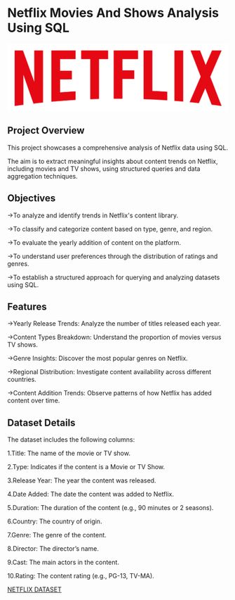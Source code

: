 # Netflix Movies And Shows Analysis Using SQL
![Netflix Logo](https://github.com/Kanan-Shah/Netflix_Analysis_SQL/blob/main/logo.png)
## Project Overview
This project showcases a comprehensive analysis of Netflix data using SQL.

The aim is to extract meaningful insights about content trends on Netflix, including movies and TV shows, using structured queries and data aggregation techniques.

## Objectives
->To analyze and identify trends in Netflix's content library.

->To classify and categorize content based on type, genre, and region.

->To evaluate the yearly addition of content on the platform.

->To understand user preferences through the distribution of ratings and genres.

->To establish a structured approach for querying and analyzing datasets using SQL.

## Features

->Yearly Release Trends: Analyze the number of titles released each year.

->Content Types Breakdown: Understand the proportion of movies versus TV shows.

->Genre Insights: Discover the most popular genres on Netflix.

->Regional Distribution: Investigate content availability across different countries.

->Content Addition Trends: Observe patterns of how Netflix has added content over time.

## Dataset Details

The dataset includes the following columns:

1.Title: The name of the movie or TV show.

2.Type: Indicates if the content is a Movie or TV Show.

3.Release Year: The year the content was released.

4.Date Added: The date the content was added to Netflix.

5.Duration: The duration of the content (e.g., 90 minutes or 2 seasons).

6.Country: The country of origin.

7.Genre: The genre of the content.

8.Director: The director’s name.

9.Cast: The main actors in the content.

10.Rating: The content rating (e.g., PG-13, TV-MA).

[NETFLIX DATASET](https://www.kaggle.com/datasets/shivamb/netflix-shows?resource=download)
